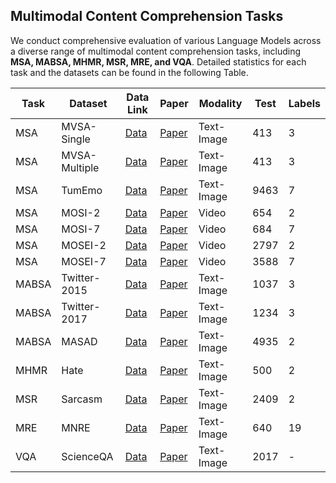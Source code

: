 ## Multimodal Content Comprehension Tasks


We conduct comprehensive evaluation of various Language Models across a diverse range of multimodal content comprehension tasks, including **MSA, MABSA, MHMR, MSR, MRE, and VQA**. Detailed statistics for each task and the datasets can be found in the following Table.


|Task| Dataset |Data Link | Paper | Modality | Test | Labels |
|----|---------|----------|-------|----------|-------|-------|
|MSA |MVSA-Single |[Data](http://mcrlab.net/research/mvsa-sentiment-analysis-on-multi-view-social-data/)| [Paper](https://link.springer.com/chapter/10.1007/978-3-319-27674-8_2)    |Text-Image | 413 | 3 |
|MSA |MVSA-Multiple|[Data](http://mcrlab.net/research/mvsa-sentiment-analysis-on-multi-view-social-data/)| [Paper](https://link.springer.com/chapter/10.1007/978-3-319-27674-8_2)    |Text-Image | 413 | 3 |
|MSA| TumEmo | [Data](https://github.com/YangXiaocui1215/MVAN) | [Paper](https://doi.org/10.1109/TMM.2020.3035277) |Text-Image | 9463  | 7 |
|MSA| MOSI-2 |[Data](http://multicomp.cs.cmu.edu/resources/cmu-mosi-dataset/) | [Paper](https://arxiv.org/abs/1606.06259) | Video | 654 | 2 |
|MSA| MOSI-7 |[Data](http://multicomp.cs.cmu.edu/resources/cmu-mosi-dataset/) | [Paper](https://arxiv.org/abs/1606.06259) | Video | 684 | 7 |
|MSA| MOSEI-2 |[Data](http://multicomp.cs.cmu.edu/resources/cmu-mosei-dataset/) | [Paper](https://aclanthology.org/P18-1208/) | Video | 2797 | 2 |
|MSA | MOSEI-7 |[Data](http://multicomp.cs.cmu.edu/resources/cmu-mosei-dataset/) | [Paper](https://aclanthology.org/P18-1208/) | Video | 3588 | 7 |
|MABSA | Twitter-2015 | [Data](https://github.com/jefferyYu/TomBERT) | [Paper](http://www.qizhang.info/paper/aaai2017-twitterner.pdf) |Text-Image |1037 | 3 |
|MABSA | Twitter-2017 | [Data](https://github.com/jefferyYu/TomBERT) | [Paper](https://aclanthology.org/P18-1185/)|Text-Image |1234 | 3 |
|MABSA | MASAD | [Data](https://github.com/DrJZhou/MASAD) | [Paper](https://www.sciencedirect.com/science/article/pii/S0925231221007931?via%3Dihub)|Text-Image |4935 | 2 |
|MHMR | Hate | [Data](https://github.com/facebookresearch/fine_grained_hateful_memes) | [Paper](https://aclanthology.org/2021.woah-1.21/) |Text-Image | 500 | 2 |
|MSR | Sarcasm | [Data](https://github.com/headacheboy/data-of-multimodal-sarcasm-detection) | [Paper](https://aclanthology.org/P19-1239/)|Text-Image | 2409 | 2 |
|MRE | MNRE | [Data](https://github.com/thecharm/Mega) | [Paper](https://dl.acm.org/doi/10.1145/3474085.3476968) |Text-Image | 640 | 19 |
|VQA | ScienceQA | [Data](https://scienceqa.github.io/#dataset) | [Paper](https://proceedings.neurips.cc//paper_files/paper/2022/hash/11332b6b6cf4485b84afadb1352d3a9a-Abstract-Conference.html) |Text-Image | 2017 | - |

